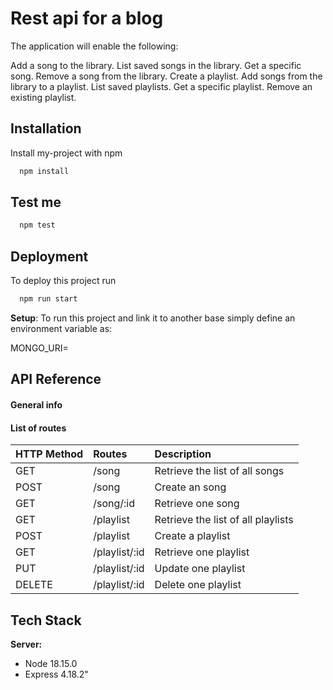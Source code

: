 # Rest api for a blog

The application will enable the following:

Add a song to the library.
List saved songs in the library.
Get a specific song.
Remove a song from the library.
Create a playlist.
Add songs from the library to a playlist.
List saved playlists.
Get a specific playlist.
Remove an existing playlist.

## Installation

Install my-project with npm

```bash
  npm install
```

## Test me

```bash
  npm test
```

## Deployment

To deploy this project run

```bash
  npm run start
```

**Setup**:
To run this project and link it to another base simply define an environment variable as:

MONGO_URI=<Database>

## API Reference

#### General info

#### List of routes

| HTTP Method | Routes        | Description                        |
| :---------- | :------------ | :--------------------------------- |
| GET         | /song         | Retrieve the list of all songs     |
| POST        | /song         | Create an song                     |
| GET         | /song/:id     | Retrieve one song                  |
| GET         | /playlist     | Retrieve the list of all playlists |
| POST        | /playlist     | Create a playlist                  |
| GET         | /playlist/:id | Retrieve one playlist              |
| PUT         | /playlist/:id | Update one playlist                |
| DELETE      | /playlist/:id | Delete one playlist                |

## Tech Stack

**Server:**

- Node 18.15.0
- Express 4.18.2"
